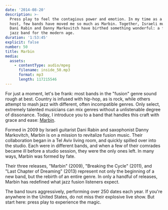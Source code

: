 ```yaml
---
date: '2014-08-20'
description: >-
  Press play to feel the contagious power and emotion. In my time as a radio
  host, few bands have moved me so much as Marbin. Together, Israeli musicians
  Dani Rabin and Danny Markovitch have birthed something wonderful: a fusion
  jazz band for the modern age.
duration: '1:53:45'
explicit: false
number: 50
title: Marbin
media:
  assets:
    - contentType: audio/mpeg
      filename: inside_50.mp3
      format: mp3
      length: 117215546
---
```

For just a moment, let's be frank: most bands in the "fusion" genre sound rough at best. Country is infused with hip-hop, as is rock, while others attempt to mash jazz with different, often incompatible genres. Only select, extremely talented musicians can mix genres without a unlistenable degree of dissonance. Today, I introduce you to a band that handles this craft with grace and ease: [Marbin](http://marbinmusic.com).

Formed in 2009 by Israeli guitarist Dani Rabin and saxophonist Danny Markovitch, Marbin is on a mission to revitalize fusion music. Their collaboration began in a Tel Aviv living room, and quickly spilled over into the studio. Each were in different bands, and when a few of their comrades became ill before a studio session, they were the only ones left. In many ways, Marbin was formed by fate.

Their three releases, "Marbin" (2009), "Breaking the Cycle" (2011), and "Last Chapter of Dreaming" (2013) represent not only the beginning of a new band, but the rebirth of an entire genre. In only a handful of releases, Marbin has redefined what jazz fusion listeners expect.

The band tours aggressively, performing over 250 dates each year. If you're anywhere in the United States, do not miss their explosive live show. But start here: press play to experience the magic.
